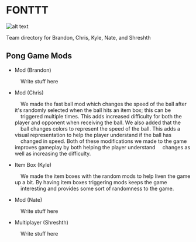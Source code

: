 # FONTTT
![alt text](https://github.com/TraXanh13/FONTTT/blob/main/fontt.jpg?raw=true)
<p>Team directory for Brandon, Chris, Kyle, Nate, and Shreshth </p>

## Pong Game Mods

<ul>
  <li>Mod (Brandon)</li>
    <p>&nbsp;&nbsp;&nbsp;&nbsp;Write stuff here</p>
  <li>Mod (Chris)</li>
    <p>&nbsp;&nbsp;&nbsp;&nbsp;We made the fast ball mod which changes the speed of the ball after it's randomly selected when the ball hits an item box; this can be            &nbsp;&nbsp;&nbsp;&nbsp;triggered multiple times. This adds increased difficulty for both the player and opponent when receiving the ball. We also added that the        &nbsp;&nbsp;&nbsp;&nbsp;ball changes colors to represent the speed of the ball. This adds a visual representation to help the player understand if the ball has          &nbsp;&nbsp;&nbsp;&nbsp;changed in speed. Both of these modifications we made to the game improves gameplay by both helping the player understand                        &nbsp;&nbsp;&nbsp;&nbsp;changes as well as increasing the difficulty.</p>
  <li>Item Box (Kyle)</li>
    <p>&nbsp;&nbsp;&nbsp;&nbsp;We made the item boxes with the random mods to help liven the game up a bit. By having item boxes triggering mods keeps the game
      &nbsp;&nbsp;&nbsp;&nbsp;interesting and provides some sort of randomness to the game.</p>
  <li>Mod (Nate)</li>
    <p>&nbsp;&nbsp;&nbsp;&nbsp;Write stuff here</p>
  <li>Multiplayer (Shreshth)</li>
    <p>&nbsp;&nbsp;&nbsp;&nbsp;Write stuff here</p>
</ul>


